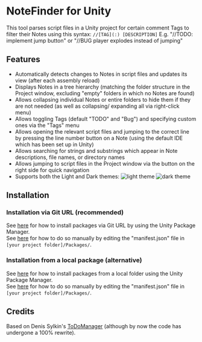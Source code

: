 # NoteFinder for Unity

This tool parses script files in a Unity project for certain comment Tags to filter their Notes using this syntax:
`//[TAG](:) [DESCRIPTION]`
E.g. "//TODO: implement jump button" or "//BUG player explodes instead of jumping"

## Features
* Automatically detects changes to Notes in script files and updates its view (after each assembly reload)
* Displays Notes in a tree hierarchy (matching the folder structure in the Project window, excluding "empty" folders in which no Notes are found)
* Allows collapsing individual Notes or entire folders to hide them if they are not needed (as well as collapsing/ expanding all via right-click menu)
* Allows toggling Tags (default "TODO" and "Bug") and specifying custom ones via the "Tags" menu
* Allows opening the relevant script files and jumping to the correct line by pressing the line number button on a Note (using the default IDE which has been set up in Unity)
* Allows searching for strings and substrings which appear in Note descriptions, file names, or directory names
* Allows jumping to script files in the Project window via the button on the right side for quick navigation
* Supports both the Light and Dark themes:
![light theme](https://i.imgur.com/l6z8OSQ.png)
![dark theme](https://i.imgur.com/S0QgFuO.png)

## Installation

### Installation via Git URL (recommended)
See [here](https://docs.unity3d.com/Manual/upm-ui-giturl.html) for how to install packages via Git URL by using the Unity Package Manager.  
See [here](https://docs.unity3d.com/Manual/upm-git.html) for how to do so manually by editing the "manifest.json" file in `[your project folder]/Packages/`.

### Installation from a local package (alternative)
See [here](https://docs.unity3d.com/Manual/upm-ui-local.html) for how to install packages from a local folder using the Unity Package Manager.  
See [here](https://docs.unity3d.com/Manual/upm-localpath.html) for how to do so manually by editing the "manifest.json" file in `[your project folder]/Packages/`.

## Credits
Based on Denis Sylkin's [ToDoManager](https://github.com/densylkin/ToDoManager) (although by now the code has undergone a 100% rewrite).